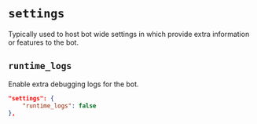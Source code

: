 # `settings`

Typically used to host bot wide settings in which provide extra information or features to the bot.

## `runtime_logs` <Badge type="tip" text="^0.1.0" />

Enable extra debugging logs for the bot.

```json
"settings": {
    "runtime_logs": false
},
```

